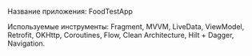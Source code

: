 Название приложения: FoodTestApp

Используемые инструменты: Fragment, MVVM, LiveData, ViewModel, Retrofit, OKHttp, Coroutines, Flow, Clean Architecture, Hilt + Dagger, Navigation.
